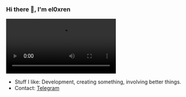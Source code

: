### Hi there 👋, I'm el0xren
![gif](https://telegra.ph/file/5c692d9affc89fb72ec1a.mp4)

- Stuff I like: Development, creating something, involving better things.
- Contact: [Telegram](https://t.me/el0xren)
